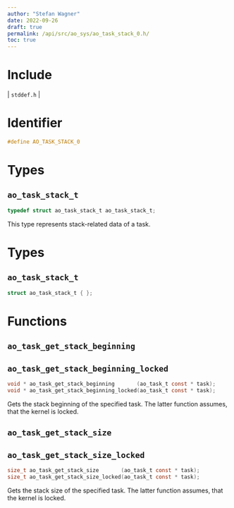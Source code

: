 ```yaml
---
author: "Stefan Wagner"
date: 2022-09-26
draft: true
permalink: /api/src/ao_sys/ao_task_stack_0.h/
toc: true
---
```


# Include

| `stddef.h` |

# Identifier

```c
#define AO_TASK_STACK_0
```

# Types

## `ao_task_stack_t`

```c
typedef struct ao_task_stack_t ao_task_stack_t;
```

This type represents stack-related data of a task.

# Types

## `ao_task_stack_t`

```c
struct ao_task_stack_t { };
```

# Functions

## `ao_task_get_stack_beginning`
## `ao_task_get_stack_beginning_locked`

```c
void * ao_task_get_stack_beginning       (ao_task_t const * task);
void * ao_task_get_stack_beginning_locked(ao_task_t const * task);
```

Gets the stack beginning of the specified task. The latter function assumes, that the kernel is locked.

## `ao_task_get_stack_size`
## `ao_task_get_stack_size_locked`

```c
size_t ao_task_get_stack_size       (ao_task_t const * task);
size_t ao_task_get_stack_size_locked(ao_task_t const * task);
```

Gets the stack size of the specified task. The latter function assumes, that the kernel is locked.
